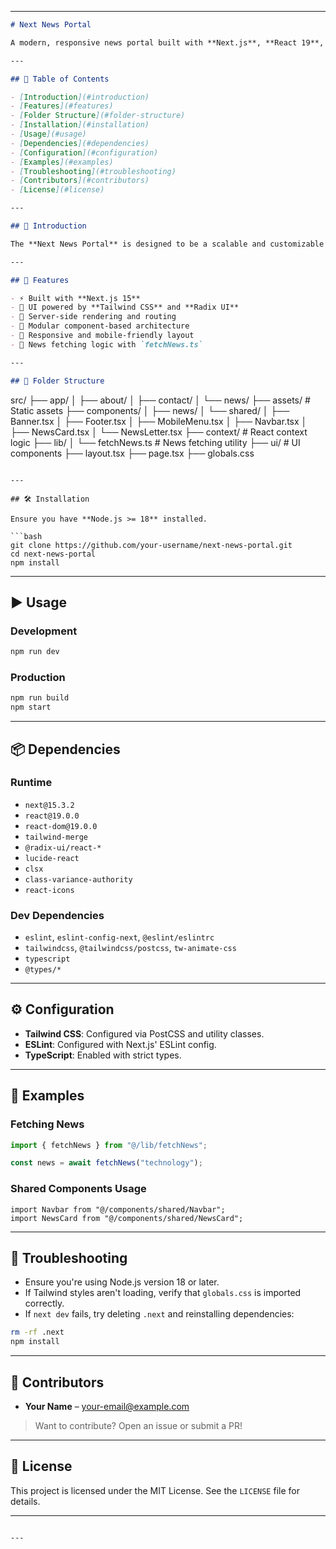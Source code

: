 
---

```markdown
# Next News Portal

A modern, responsive news portal built with **Next.js**, **React 19**, **Tailwind CSS**, and **Radix UI**. This portal provides a structured layout with reusable components for presenting and navigating news content.

---

## 📑 Table of Contents

- [Introduction](#introduction)
- [Features](#features)
- [Folder Structure](#folder-structure)
- [Installation](#installation)
- [Usage](#usage)
- [Dependencies](#dependencies)
- [Configuration](#configuration)
- [Examples](#examples)
- [Troubleshooting](#troubleshooting)
- [Contributors](#contributors)
- [License](#license)

---

## 📘 Introduction

The **Next News Portal** is designed to be a scalable and customizable news publishing platform using the latest frontend technologies. It leverages server-side rendering and API routes from Next.js for efficient and fast content delivery.

---

## 🚀 Features

- ⚡ Built with **Next.js 15**
- 💄 UI powered by **Tailwind CSS** and **Radix UI**
- 🔄 Server-side rendering and routing
- 🧩 Modular component-based architecture
- 📱 Responsive and mobile-friendly layout
- 📰 News fetching logic with `fetchNews.ts`

---

## 📁 Folder Structure

```

src/
├── app/
│   ├── about/
│   ├── contact/
│   └── news/
├── assets/                 # Static assets
├── components/
│   ├── news/
│   └── shared/
│       ├── Banner.tsx
│       ├── Footer.tsx
│       ├── MobileMenu.tsx
│       ├── Navbar.tsx
│       ├── NewsCard.tsx
│       └── NewsLetter.tsx
├── context/               # React context logic
├── lib/
│   └── fetchNews.ts       # News fetching utility
├── ui/                    # UI components
├── layout.tsx
├── page.tsx
├── globals.css

````

---

## 🛠️ Installation

Ensure you have **Node.js >= 18** installed.

```bash
git clone https://github.com/your-username/next-news-portal.git
cd next-news-portal
npm install
````

---

## ▶️ Usage

### Development

```bash
npm run dev
```

### Production

```bash
npm run build
npm start
```

---

## 📦 Dependencies

### Runtime

* `next@15.3.2`
* `react@19.0.0`
* `react-dom@19.0.0`
* `tailwind-merge`
* `@radix-ui/react-*`
* `lucide-react`
* `clsx`
* `class-variance-authority`
* `react-icons`

### Dev Dependencies

* `eslint`, `eslint-config-next`, `@eslint/eslintrc`
* `tailwindcss`, `@tailwindcss/postcss`, `tw-animate-css`
* `typescript`
* `@types/*`

---

## ⚙️ Configuration

* **Tailwind CSS**: Configured via PostCSS and utility classes.
* **ESLint**: Configured with Next.js' ESLint config.
* **TypeScript**: Enabled with strict types.

---

## 📌 Examples

### Fetching News

```ts
import { fetchNews } from "@/lib/fetchNews";

const news = await fetchNews("technology");
```

### Shared Components Usage

```tsx
import Navbar from "@/components/shared/Navbar";
import NewsCard from "@/components/shared/NewsCard";
```

---

## 🧰 Troubleshooting

* Ensure you're using Node.js version 18 or later.
* If Tailwind styles aren't loading, verify that `globals.css` is imported correctly.
* If `next dev` fails, try deleting `.next` and reinstalling dependencies:

```bash
rm -rf .next
npm install
```

---

## 👥 Contributors

* **Your Name** – [your-email@example.com](mailto:your-email@example.com)

> Want to contribute? Open an issue or submit a PR!

---

## 📄 License

This project is licensed under the MIT License. See the `LICENSE` file for details.

---

```

---

```
